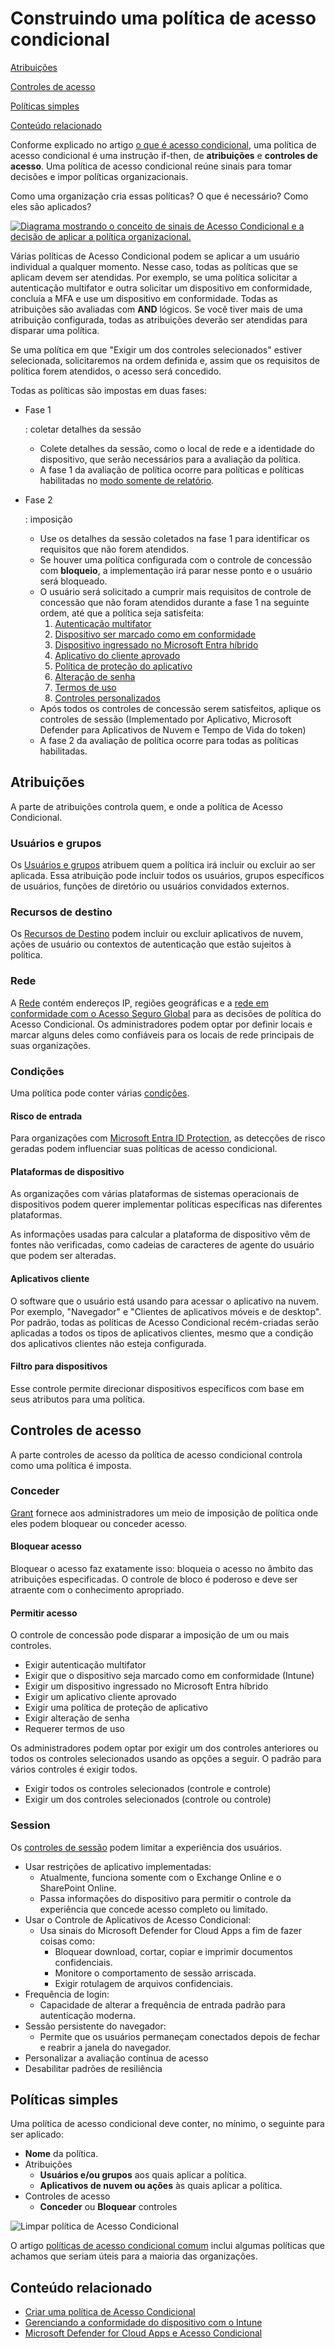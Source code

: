 # Construindo uma política de acesso condicional

[Atribuições](https://learn.microsoft.com/pt-br/entra/identity/conditional-access/concept-conditional-access-policies#assignments)

[Controles de acesso](https://learn.microsoft.com/pt-br/entra/identity/conditional-access/concept-conditional-access-policies#access-controls)

[Políticas simples](https://learn.microsoft.com/pt-br/entra/identity/conditional-access/concept-conditional-access-policies#simple-policies)

[Conteúdo relacionado](https://learn.microsoft.com/pt-br/entra/identity/conditional-access/concept-conditional-access-policies#related-content)

Conforme explicado no artigo [o que é acesso condicional](https://learn.microsoft.com/pt-br/entra/identity/conditional-access/overview), uma política de acesso condicional é uma instrução if-then, de **atribuições** e **controles de acesso**. Uma política de acesso condicional reúne sinais para tomar decisões e impor políticas organizacionais.

Como uma organização cria essas políticas? O que é necessário? Como eles são aplicados?

[![Diagrama mostrando o conceito de sinais de Acesso Condicional e a decisão de aplicar a política organizacional.](https://learn.microsoft.com/pt-br/entra/identity/conditional-access/media/common-conditional-access-media/conditional-access-signal-decision-enforcement.png)](https://learn.microsoft.com/pt-br/entra/identity/conditional-access/media/common-conditional-access-media/conditional-access-signal-decision-enforcement.png#lightbox)

Várias políticas de Acesso Condicional podem se aplicar a um usuário individual a qualquer momento. Nesse caso, todas as políticas que se aplicam devem ser atendidas. Por exemplo, se uma política solicitar a autenticação multifator e outra solicitar um dispositivo em conformidade, concluía a MFA e use um dispositivo em conformidade. Todas as atribuições são avaliadas com **AND** lógicos. Se você tiver mais de uma atribuição configurada, todas as atribuições deverão ser atendidas para disparar uma política.

Se uma política em que "Exigir um dos controles selecionados" estiver selecionada, solicitaremos na ordem definida e, assim que os requisitos de política forem atendidos, o acesso será concedido.

Todas as políticas são impostas em duas fases:

- Fase 1

  : coletar detalhes da sessão

  - Colete detalhes da sessão, como o local de rede e a identidade do dispositivo, que serão necessários para a avaliação da política.
  - A fase 1 da avaliação de política ocorre para políticas e políticas habilitadas no [modo somente de relatório](https://learn.microsoft.com/pt-br/entra/identity/conditional-access/concept-conditional-access-report-only).

- Fase 2

  : imposição

  - Use os detalhes da sessão coletados na fase 1 para identificar os requisitos que não forem atendidos.
  - Se houver uma política configurada com o controle de concessão com **bloqueio**, a implementação irá parar nesse ponto e o usuário será bloqueado.
  - O usuário será solicitado a cumprir mais requisitos de controle de concessão que não foram atendidos durante a fase 1 na seguinte ordem, até que a política seja satisfeita:
    1. [Autenticação multifator](https://learn.microsoft.com/pt-br/entra/identity/conditional-access/concept-conditional-access-grant#require-multifactor-authentication)
    2. [Dispositivo ser marcado como em conformidade](https://learn.microsoft.com/pt-br/entra/identity/conditional-access/concept-conditional-access-grant#require-device-to-be-marked-as-compliant)
    3. [Dispositivo ingressado no Microsoft Entra híbrido](https://learn.microsoft.com/pt-br/entra/identity/conditional-access/concept-conditional-access-grant#require-hybrid-azure-ad-joined-device)
    4. [Aplicativo do cliente aprovado](https://learn.microsoft.com/pt-br/entra/identity/conditional-access/concept-conditional-access-grant#require-approved-client-app)
    5. [Política de proteção do aplicativo](https://learn.microsoft.com/pt-br/entra/identity/conditional-access/concept-conditional-access-grant#require-app-protection-policy)
    6. [Alteração de senha](https://learn.microsoft.com/pt-br/entra/identity/conditional-access/concept-conditional-access-grant#require-password-change)
    7. [Termos de uso](https://learn.microsoft.com/pt-br/entra/identity/conditional-access/concept-conditional-access-grant#terms-of-use)
    8. [Controles personalizados](https://learn.microsoft.com/pt-br/entra/identity/conditional-access/concept-conditional-access-grant#custom-controls-preview)
  - Após todos os controles de concessão serem satisfeitos, aplique os controles de sessão (Implementado por Aplicativo, Microsoft Defender para Aplicativos de Nuvem e Tempo de Vida do token)
  - A fase 2 da avaliação de política ocorre para todas as políticas habilitadas.



## Atribuições

A parte de atribuições controla quem, e onde a política de Acesso Condicional.



### Usuários e grupos

Os [Usuários e grupos](https://learn.microsoft.com/pt-br/entra/identity/conditional-access/concept-conditional-access-users-groups) atribuem quem a política irá incluir ou excluir ao ser aplicada. Essa atribuição pode incluir todos os usuários, grupos específicos de usuários, funções de diretório ou usuários convidados externos.





### Recursos de destino

Os [Recursos de Destino](https://learn.microsoft.com/pt-br/entra/identity/conditional-access/concept-conditional-access-cloud-apps) podem incluir ou excluir aplicativos de nuvem, ações de usuário ou contextos de autenticação que estão sujeitos à política.





### Rede

A [Rede](https://learn.microsoft.com/pt-br/entra/identity/conditional-access/concept-assignment-network) contém endereços IP, regiões geográficas e a [rede em conformidade com o Acesso Seguro Global](https://learn.microsoft.com/pt-br/entra/global-secure-access/how-to-compliant-network) para as decisões de política do Acesso Condicional. Os administradores podem optar por definir locais e marcar alguns deles como confiáveis para os locais de rede principais de suas organizações.



### Condições

Uma política pode conter várias [condições](https://learn.microsoft.com/pt-br/entra/identity/conditional-access/concept-conditional-access-conditions).



#### Risco de entrada

Para organizações com [Microsoft Entra ID Protection](https://learn.microsoft.com/pt-br/entra/id-protection/overview-identity-protection), as detecções de risco geradas podem influenciar suas políticas de acesso condicional.



#### Plataformas de dispositivo

As organizações com várias plataformas de sistemas operacionais de dispositivos podem querer implementar políticas específicas nas diferentes plataformas.

As informações usadas para calcular a plataforma de dispositivo vêm de fontes não verificadas, como cadeias de caracteres de agente do usuário que podem ser alteradas.



#### Aplicativos cliente

O software que o usuário está usando para acessar o aplicativo na nuvem. Por exemplo, "Navegador" e "Clientes de aplicativos móveis e de desktop". Por padrão, todas as políticas de Acesso Condicional recém-criadas serão aplicadas a todos os tipos de aplicativos clientes, mesmo que a condição dos aplicativos clientes não esteja configurada.



#### Filtro para dispositivos

Esse controle permite direcionar dispositivos específicos com base em seus atributos para uma política.



## Controles de acesso

A parte controles de acesso da política de acesso condicional controla como uma política é imposta.



### Conceder

[Grant](https://learn.microsoft.com/pt-br/entra/identity/conditional-access/concept-conditional-access-grant) fornece aos administradores um meio de imposição de política onde eles podem bloquear ou conceder acesso.



#### Bloquear acesso

Bloquear o acesso faz exatamente isso: bloqueia o acesso no âmbito das atribuições especificadas. O controle de bloco é poderoso e deve ser atraente com o conhecimento apropriado.



#### Permitir acesso

O controle de concessão pode disparar a imposição de um ou mais controles.

- Exigir autenticação multifator
- Exigir que o dispositivo seja marcado como em conformidade (Intune)
- Exigir um dispositivo ingressado no Microsoft Entra híbrido
- Exigir um aplicativo cliente aprovado
- Exigir uma política de proteção de aplicativo
- Exigir alteração de senha
- Requerer termos de uso

Os administradores podem optar por exigir um dos controles anteriores ou todos os controles selecionados usando as opções a seguir. O padrão para vários controles é exigir todos.

- Exigir todos os controles selecionados (controle e controle)
- Exigir um dos controles selecionados (controle ou controle)



### Session

Os [controles de sessão](https://learn.microsoft.com/pt-br/entra/identity/conditional-access/concept-conditional-access-session) podem limitar a experiência dos usuários.

- Usar restrições de aplicativo implementadas:
  - Atualmente, funciona somente com o Exchange Online e o SharePoint Online.
  - Passa informações do dispositivo para permitir o controle da experiência que concede acesso completo ou limitado.
- Usar o Controle de Aplicativos de Acesso Condicional:
  - Usa sinais do Microsoft Defender for Cloud Apps a fim de fazer coisas como:
    - Bloquear download, cortar, copiar e imprimir documentos confidenciais.
    - Monitore o comportamento de sessão arriscada.
    - Exigir rotulagem de arquivos confidenciais.
- Frequência de login:
  - Capacidade de alterar a frequência de entrada padrão para autenticação moderna.
- Sessão persistente do navegador:
  - Permite que os usuários permaneçam conectados depois de fechar e reabrir a janela do navegador.
- Personalizar a avaliação contínua de acesso
- Desabilitar padrões de resiliência



## Políticas simples

Uma política de acesso condicional deve conter, no mínimo, o seguinte para ser aplicado:

- **Nome** da política.
- Atribuições
  - **Usuários e/ou grupos** aos quais aplicar a política.
  - **Aplicativos de nuvem ou ações** às quais aplicar a política.
- Controles de acesso
  - **Conceder** ou **Bloquear** controles

![Limpar política de Acesso Condicional](https://learn.microsoft.com/pt-br/entra/identity/conditional-access/media/concept-conditional-access-policies/conditional-access-blank-policy.png)

O artigo [políticas de acesso condicional comum](https://learn.microsoft.com/pt-br/entra/identity/conditional-access/concept-conditional-access-policy-common) inclui algumas políticas que achamos que seriam úteis para a maioria das organizações.



## Conteúdo relacionado

- [Criar uma política de Acesso Condicional](https://learn.microsoft.com/pt-br/entra/identity/authentication/tutorial-enable-azure-mfa?bc=/azure/active-directory/conditional-access/breadcrumb/toc.json&toc=/azure/active-directory/conditional-access/toc.json#create-a-conditional-access-policy)
- [Gerenciando a conformidade do dispositivo com o Intune](https://learn.microsoft.com/pt-br/mem/intune/protect/device-compliance-get-started)
- [Microsoft Defender for Cloud Apps e Acesso Condicional](https://learn.microsoft.com/pt-br/defender-cloud-apps/proxy-intro-aad)